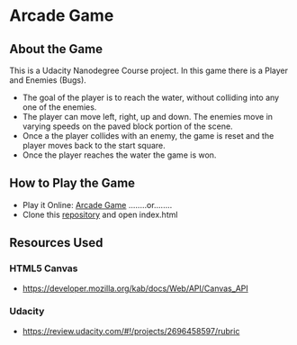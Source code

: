 # Arcade Game

## About the Game

This is a Udacity Nanodegree Course project. In this game there is a Player and Enemies (Bugs).
* The goal of the player is to reach the water, without colliding into any one of the enemies.
* The player can move left, right, up and down. The enemies move in varying speeds on the paved block portion of the scene.
* Once a the player collides with an enemy, the game is reset and the player moves back to the start square.
* Once the player reaches the water the game is won.

## How to Play the Game

* Play it Online: [Arcade Game](https://tejasturbou.github.io/arcade-game/) ........or........
* Clone this [repository](https://github.com/Tejasturbou/arcade-game) and open index.html

## Resources Used

### HTML5 Canvas

* https://developer.mozilla.org/kab/docs/Web/API/Canvas_API

### Udacity

* https://review.udacity.com/#!/projects/2696458597/rubric
